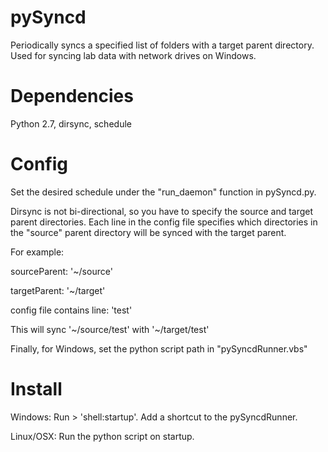 # pySyncd
Periodically syncs a specified list of folders with a target parent directory. Used for syncing lab data with network drives on Windows.

# Dependencies
Python 2.7, dirsync, schedule

# Config
Set the desired schedule under the "run_daemon" function in pySyncd.py.

Dirsync is not bi-directional, so you have to specify the source and target parent directories. Each line in the config file specifies which directories in the "source" parent directory will be synced with the target parent. 

For example:

sourceParent: '\~/source'

targetParent: '\~/target'

config file contains line: 'test'

This will sync '\~/source/test' with '\~/target/test'

Finally, for Windows, set the python script path in "pySyncdRunner.vbs"

# Install
Windows: Run > 'shell:startup'. Add a shortcut to the pySyncdRunner.

Linux/OSX: Run the python script on startup.
